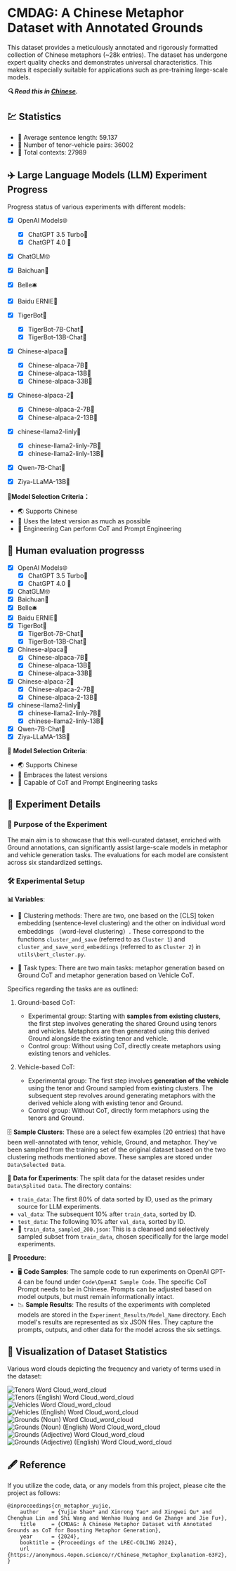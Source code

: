 # CMDAG: A Chinese Metaphor Dataset with Annotated Grounds

This dataset provides a meticulously annotated and rigorously formatted collection of Chinese metaphors (~28k entries). The dataset has undergone expert quality checks and demonstrates universal characteristics. This makes it especially suitable for applications such as pre-training large-scale models.

***🔍 Read this in [Chinese](README_trans.md).***


## 💹 Statistics

- 📏 Average sentence length: 59.137
- 🚀 Number of tenor-vehicle pairs: 36002
- 📄 Total contexts: 27989

## :airplane: Large Language Models (LLM) Experiment Progress

Progress status of various experiments with different models:

- [X] OpenAI Models🌐
  - [X] ChatGPT 3.5 Turbo🤖
  - [X] ChatGPT 4.0 🤖
- [X] ChatGLM🤓
- [X] Baichuan🌊
- [X] Belle🛎️
- [X] Baidu ERNIE🦅
- [X] TigerBot🐅
  - [X] TigerBot-7B-Chat🐾
  - [X] TigerBot-13B-Chat🐾
- [X] Chinese-alpaca🦙
  - [X] Chinese-alpaca-7B🏮
  - [X] Chinese-alpaca-13B🏮
  - [X] Chinese-alpaca-33B🏮
- [X] Chinese-alpaca-2🦙
  - [X] Chinese-alpaca-2-7B🎏
  - [X] Chinese-alpaca-2-13B🎏
- [X] chinese-llama2-linly🦙
  - [X] chinese-llama2-linly-7B🍃
  - [X] chinese-llama2-linly-13B🍃
- [X] Qwen-7B-Chat🌟
- [X] Ziya-LLaMA-13B🌌


💼**Model Selection Criteria：**
- 🌏 Supports Chinese
- 🔄 Uses the latest version as much as possible
- 🧪 Engineering Can perform CoT and Prompt Engineering

## 📜  Human evaluation progresss

- [X] OpenAI Models🌐
  - [X] ChatGPT 3.5 Turbo🤖
  - [X] ChatGPT 4.0 🤖
- [X] ChatGLM🤓
- [X] Baichuan🌊
- [X] Belle🛎️
- [X] Baidu ERNIE🦅
- [X] TigerBot🐅
  - [X] TigerBot-7B-Chat🐾
  - [X] TigerBot-13B-Chat🐾
- [X] Chinese-alpaca🦙
  - [X] Chinese-alpaca-7B🏮
  - [X] Chinese-alpaca-13B🏮
  - [X] Chinese-alpaca-33B🏮
- [X] Chinese-alpaca-2🦙
  - [X] Chinese-alpaca-2-7B🎏
  - [X] Chinese-alpaca-2-13B🎏
- [X] chinese-llama2-linly🦙
  - [X] chinese-llama2-linly-7B🍃
  - [X] chinese-llama2-linly-13B🍃
- [X] Qwen-7B-Chat🌟
- [X] Ziya-LLaMA-13B🌌

💼 **Model Selection Criteria**:
- 🌏 Supports Chinese
- 🔄 Embraces the latest versions
- 🧪 Capable of CoT and Prompt Engineering tasks

## 📖 Experiment Details

### 🎯 Purpose of the Experiment

The main aim is to showcase that this well-curated dataset, enriched with Ground annotations, can significantly assist large-scale models in metaphor and vehicle generation tasks. The evaluations for each model are consistent across six standardized settings.

### 🛠️ Experimental Setup

**📊 Variables**:

- 📌 Clustering methods: There are two, one based on the [CLS] token embedding (sentence-level clustering) and the other on individual word embeddings （word-level clustering）. These correspond to the functions `cluster_and_save` (referred to as `Cluster 1`) and `cluster_and_save_word_embeddings` (referred to as `Cluster 2`) in `utils\bert_cluster.py`.

- 🎩 Task types: There are two main tasks: metaphor generation based on Ground CoT and metaphor generation based on Vehicle CoT.

Specifics regarding the tasks are as outlined:

1. Ground-based CoT:
   - Experimental group: Starting with **samples from existing clusters**, the first step involves generating the shared Ground using tenors and vehicles. Metaphors are then generated using this derived Ground alongside the existing tenor and vehicle.
   - Control group: Without using CoT, directly create metaphors using existing tenors and vehicles.

2. Vehicle-based CoT:
   - Experimental group: The first step involves **generation of the vehicle** using the tenor and Ground sampled from existing clusters. The subsequent step revolves around generating metaphors with the derived vehicle along with existing tenor and Ground.
   - Control group: Without CoT, directly form metaphors using the tenors and Ground.

🗄️ **Sample Clusters**: These are a select few examples (20 entries) that have been well-annotated with tenor, vehicle, Ground, and metaphor. They've been sampled from the training set of the original dataset based on the two clustering methods mentioned above. These samples are stored under `Data\Selected Data`.

🔎 **Data for Experiments**: The split data for the dataset resides under `Data\Splited Data`. The directory contains:

- `train_data`: The first 80% of data sorted by ID, used as the primary source for LLM experiments.
- `val_data`: The subsequent 10% after `train_data`, sorted by ID.
- `test_data`: The following 10% after `val_data`, sorted by ID.
- 📂 `train_data_sampled_200.json`: This is a cleansed and selectively sampled subset from `train_data`, chosen specifically for the large model experiments.

📜 **Procedure**:
- 🖥️ **Code Samples**: The sample code to run experiments on OpenAI GPT-4 can be found under `Code\OpenAI Sample Code`. The specific CoT Prompt needs to be in Chinese. Prompts can be adjusted based on model outputs, but must remain informationally intact.
- 📉 **Sample Results**: The results of the experiments with completed models are stored in the `Experiment_Results/Model_Name` directory. Each model's results are represented as six JSON files. They capture the prompts, outputs, and other data for the model across the six settings.

## :sunrise: Visualization of Dataset Statistics

Various word clouds depicting the frequency and variety of terms used in the dataset:

![Tenors Word Cloud_word_cloud](Visualization/Tenors%20Word%20Cloud_word_cloud.png)
![Tenors (English) Word Cloud_word_cloud](Visualization/Tenors%20(English)%20Word%20Cloud_word_cloud.png)
![Vehicles Word Cloud_word_cloud](Visualization/Vehicles%20Word%20Cloud_word_cloud.png)
![Vehicles (English) Word Cloud_word_cloud](Visualization/Vehicles%20(English)%20Word%20Cloud_word_cloud.png)
![Grounds (Noun) Word Cloud_word_cloud](Visualization/Grounds%20(Noun)%20Word%20Cloud_word_cloud.png)
![Grounds (Noun) (English) Word Cloud_word_cloud](Visualization/Grounds%20(Noun)%20(English)%20Word%20Cloud_word_cloud.png)
![Grounds (Adjective) Word Cloud_word_cloud](Visualization/Grounds%20(Adjective)%20Word%20Cloud_word_cloud.png)
![Grounds (Adjective) (English) Word Cloud_word_cloud](Visualization/Grounds%20(Adjective)%20(English)%20Word%20Cloud_word_cloud.png)


## 🖋️ Reference

If you utilize the code, data, or any models from this project, please cite the project as follows:
```
@inproceedings{cn_metaphor_yujie,
    author    = {Yujie Shao* and Xinrong Yao* and Xingwei Qu* and Chenghua Lin and Shi Wang and Wenhao Huang and Ge Zhang+ and Jie Fu+},
    title     = {CMDAG: A Chinese Metaphor Dataset with Annotated Grounds as CoT for Boosting Metaphor Generation},
    year      = {2024},
    booktitle = {Proceedings of the LREC-COLING 2024},
    url       = {https://anonymous.4open.science/r/Chinese_Metaphor_Explanation-63F2},
}
```
